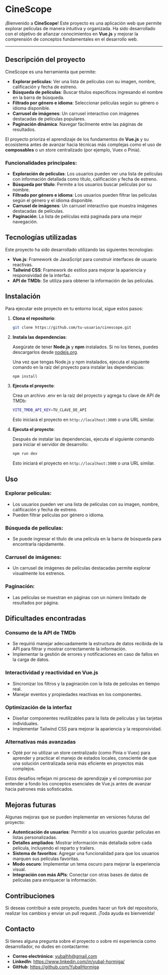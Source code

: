 # **CineScope**

¡Bienvenido a **CineScope**! Este proyecto es una aplicación web que permite explorar películas de manera intuitiva y organizada. Ha sido desarrollado con el objetivo de afianzar conocimientos en **Vue.js** y mejorar la comprensión de conceptos fundamentales en el desarrollo web.

---

## **Descripción del proyecto**

CineScope es una herramienta que permite:

- **Explorar películas**: Ver una lista de películas con su imagen, nombre, calificación y fecha de estreno.
- **Búsqueda de películas**: Buscar títulos específicos ingresando el nombre en la barra de búsqueda.
- **Filtrado por género e idioma**: Seleccionar películas según su género o idioma disponible.
- **Carrusel de imágenes**: Un carrusel interactivo con imágenes destacadas de películas populares.
- **Paginación dinámica**: Navegar fácilmente entre las páginas de resultados.

El proyecto prioriza el aprendizaje de los fundamentos de **Vue.js** y su ecosistema antes de avanzar hacia técnicas más complejas como el uso de **composables** o un store centralizado (por ejemplo, Vuex o Pinia).

### Funcionalidades principales:

- **Exploración de películas**: Los usuarios pueden ver una lista de películas con información detallada como título, calificación y fecha de estreno.
- **Búsqueda por título**: Permite a los usuarios buscar películas por su nombre.
- **Filtrado por género e idioma**: Los usuarios pueden filtrar las películas según el género y el idioma disponible.
- **Carrusel de imágenes**: Un carrusel interactivo que muestra imágenes destacadas de películas.
- **Paginación**: La lista de películas está paginada para una mejor navegación.

## Tecnologías utilizadas

Este proyecto ha sido desarrollado utilizando las siguientes tecnologías:

- **Vue.js**: Framework de JavaScript para construir interfaces de usuario reactivas.
- **Tailwind CSS**: Framework de estilos para mejorar la apariencia y responsividad de la interfaz.
- **API de TMDb**: Se utiliza para obtener la información de las películas.

## Instalación

Para ejecutar este proyecto en tu entorno local, sigue estos pasos:

1. **Clona el repositorio**:

   ```bash
   git clone https://github.com/tu-usuario/cinescope.git

   ```

2. **Instala las dependencias**:

   Asegúrate de tener **Node.js** y **npm** instalados. Si no los tienes, puedes descargarlos desde [nodejs.org](https://nodejs.org/).

   Una vez que tengas Node.js y npm instalados, ejecuta el siguiente comando en la raíz del proyecto para instalar las dependencias:

   ```bash
   npm install
   ```

3. **Ejecuta el proyecto**:

   Crea un archivo .env en la raíz del proyecto y agrega tu clave de API de TMDb:

   ```bash
   VITE_TMDB_API_KEY=TU_CLAVE_DE_API
   ```

   Esto iniciará el proyecto en `http://localhost:3000` o una URL similar.

4. **Ejecuta el proyecto**:

   Después de instalar las dependencias, ejecuta el siguiente comando para iniciar el servidor de desarrollo:

   ```bash
   npm run dev
   ```

   Esto iniciará el proyecto en `http://localhost:3000` o una URL similar.

## Uso

### Explorar películas:

- Los usuarios pueden ver una lista de películas con su imagen, nombre, calificación y fecha de estreno.
- Pueden filtrar películas por género o idioma.

### Búsqueda de películas:

- Se puede ingresar el título de una película en la barra de búsqueda para encontrarla rápidamente.

### Carrusel de imágenes:

- Un carrusel de imágenes de películas destacadas permite explorar visualmente los estrenos.

### Paginación:

- Las películas se muestran en páginas con un número limitado de resultados por página.

## Dificultades encontradas

### Consumo de la API de TMDb

- Se requirió manejar adecuadamente la estructura de datos recibida de la API para filtrar y mostrar correctamente la información.
- Implementar la gestión de errores y notificaciones en caso de fallos en la carga de datos.

### Interactividad y reactividad en Vue.js

- Sincronizar los filtros y la paginación con la lista de películas en tiempo real.
- Manejar eventos y propiedades reactivas en los componentes.

### Optimización de la interfaz

- Diseñar componentes reutilizables para la lista de películas y las tarjetas individuales.
- Implementar Tailwind CSS para mejorar la apariencia y la responsividad.

### **Alternativas más avanzadas**

- Opté por no utilizar un store centralizado (como Pinia o Vuex) para aprender y practicar el manejo de estados locales, consciente de que una solución centralizada sería más eficiente en proyectos más complejos.

Estos desafíos reflejan mi proceso de aprendizaje y el compromiso por entender a fondo los conceptos esenciales de Vue.js antes de avanzar hacia patrones más sofisticados.

## Mejoras futuras

Algunas mejoras que se pueden implementar en versiones futuras del proyecto:

- **Autenticación de usuarios**: Permitir a los usuarios guardar películas en listas personalizadas.
- **Detalles ampliados**: Mostrar información más detallada sobre cada película, incluyendo el reparto y trailers.
- **Sistema de favoritos**: Agregar una funcionalidad para que los usuarios marquen sus películas favoritas.
- **Modo oscuro**: Implementar un tema oscuro para mejorar la experiencia visual.
- **Integración con más APIs**: Conectar con otras bases de datos de películas para enriquecer la información.

## Contribuciones

Si deseas contribuir a este proyecto, puedes hacer un fork del repositorio, realizar los cambios y enviar un pull request. ¡Toda ayuda es bienvenida!

## Contacto

Si tienes alguna pregunta sobre el proyecto o sobre mi experiencia como desarrollador, no dudes en contactarme:

- **Correo electrónico**: yubalhh@gmail.com
- **LinkedIn**: https://www.linkedin.com/in/yubal-hormiga/
- **GitHub**: https://github.com/YubalHormiga
